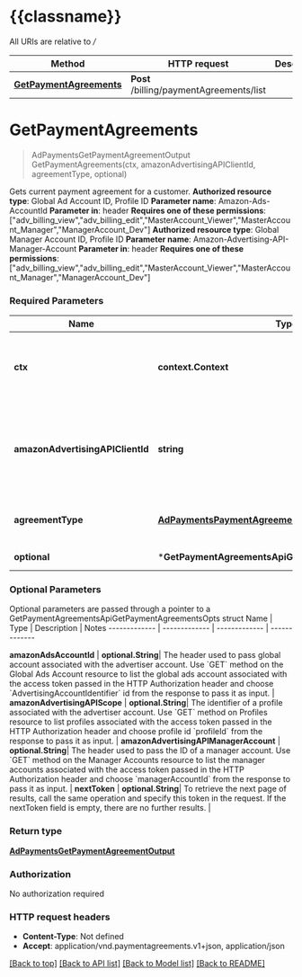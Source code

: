 # {{classname}}

All URIs are relative to */*

Method | HTTP request | Description
------------- | ------------- | -------------
[**GetPaymentAgreements**](GetPaymentAgreementsApi.md#GetPaymentAgreements) | **Post** /billing/paymentAgreements/list | 

# **GetPaymentAgreements**
> AdPaymentsGetPaymentAgreementOutput GetPaymentAgreements(ctx, amazonAdvertisingAPIClientId, agreementType, optional)


Gets current payment agreement for a customer.  **Authorized resource type**: Global Ad Account ID, Profile ID  **Parameter name**: Amazon-Ads-AccountId  **Parameter in**: header  **Requires one of these permissions**: [\"adv_billing_view\",\"adv_billing_edit\",\"MasterAccount_Viewer\",\"MasterAccount_Manager\",\"ManagerAccount_Dev\"]  **Authorized resource type**: Global Manager Account ID, Profile ID  **Parameter name**: Amazon-Advertising-API-Manager-Account  **Parameter in**: header  **Requires one of these permissions**: [\"adv_billing_view\",\"adv_billing_edit\",\"MasterAccount_Viewer\",\"MasterAccount_Manager\",\"ManagerAccount_Dev\"]

### Required Parameters

Name | Type | Description  | Notes
------------- | ------------- | ------------- | -------------
 **ctx** | **context.Context** | context for authentication, logging, cancellation, deadlines, tracing, etc.
  **amazonAdvertisingAPIClientId** | **string**| The identifier of a client associated with a \&quot;Login with Amazon\&quot; account. | 
  **agreementType** | [**AdPaymentsPaymentAgreementType**](.md)| The type of payment agreement to query for. | 
 **optional** | ***GetPaymentAgreementsApiGetPaymentAgreementsOpts** | optional parameters | nil if no parameters

### Optional Parameters
Optional parameters are passed through a pointer to a GetPaymentAgreementsApiGetPaymentAgreementsOpts struct
Name | Type | Description  | Notes
------------- | ------------- | ------------- | -------------


 **amazonAdsAccountId** | **optional.String**| The header used to pass global account associated with the advertiser account. Use &#x60;GET&#x60; method on the Global Ads Account resource to list the global ads account associated with the access token passed in the HTTP Authorization header and choose &#x60;AdvertisingAccountIdentifier&#x60; id from the response to pass it as input. | 
 **amazonAdvertisingAPIScope** | **optional.String**| The identifier of a profile associated with the advertiser account. Use &#x60;GET&#x60; method on Profiles resource to list profiles associated with the access token passed in the HTTP Authorization header and choose profile id &#x60;profileId&#x60; from the response to pass it as input. | 
 **amazonAdvertisingAPIManagerAccount** | **optional.String**| The header used to pass the ID of a manager account.  Use &#x60;GET&#x60; method on the Manager Accounts resource to list the manager accounts associated with the access token passed in the HTTP Authorization header and choose &#x60;managerAccountId&#x60; from the response to pass it as input. | 
 **nextToken** | **optional.String**| To retrieve the next page of results, call the same operation and specify this token in the request. If the nextToken field is empty, there are no further results. | 

### Return type

[**AdPaymentsGetPaymentAgreementOutput**](AdPaymentsGetPaymentAgreementOutput.md)

### Authorization

No authorization required

### HTTP request headers

 - **Content-Type**: Not defined
 - **Accept**: application/vnd.paymentagreements.v1+json, application/json

[[Back to top]](#) [[Back to API list]](../README.md#documentation-for-api-endpoints) [[Back to Model list]](../README.md#documentation-for-models) [[Back to README]](../README.md)

